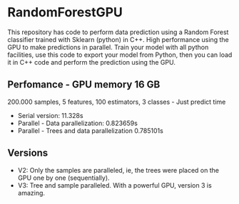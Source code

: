 # RandomForestGPU

This repository has code to perform data prediction using a Random Forest classifier trained with Sklearn (python) in C++. High performance using the GPU to make predictions in parallel.
Train your model with all python facilities,  use this code to export your model from Python, then you can load it in C++ code and perform the prediction using the GPU.


## Perfomance - GPU memory 16 GB	 
200.000 samples, 5 features, 100 estimators, 3 classes - Just predict time
* Serial version: 11.328s
* Parallel - Data parallelization: 0.823659s
* Parallel - Trees and data parallelization 0.785101s

## Versions
* V2: Only the samples are paralleled, ie, the trees were placed on the GPU one by one (sequentially). 
* V3: Tree and sample paralleled. With a powerful GPU, version 3 is amazing.
